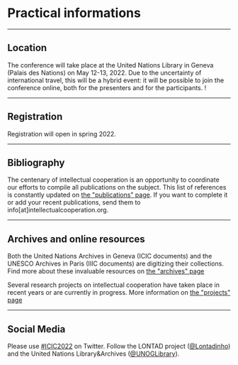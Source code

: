 # Practical informations

---

## Location
The conference will take place at the United Nations Library in Geneva (Palais des Nations) on May 12-13, 2022. Due to the uncertainty of international travel, this will be a hybrid event: it will be possible to join the conference online, both for the presenters and for the participants. !

---

## Registration

Registration will open in spring 2022. 

---

## Bibliography

The centenary of intellectual cooperation is an opportunity to coordinate our efforts to compile all publications on the subject. This list of references is constantly updated on [the "publications" page](http://intellectualcooperation.org/publications). If you want to complete it or add your recent publications, send them to info[at]intellectualcooperation.org. 

---

## Archives and online resources

Both the United Nations Archives in Geneva (ICIC documents) and the UNESCO Archives in Paris (IIIC documents) are digitizing their collections. Find more about these invaluable resources on [the "archives" page](http://intellectualcooperation.org/archives)

Several research projects on intellectual cooperation have taken place in recent years or are currently in progress. More information on [the "projects" page](https://intellectualcooperation.org/projects)

---

## Social Media

Please use [#ICIC2022](https://twitter.com/search?q=%23ICIC2022&src=typed_query&f=live) on Twitter. Follow the LONTAD project ([@Lontadinho](https://twitter.com/lontadinho)) and the United Nations Library&Archives ([@UNOGLibrary](https://twitter.com/UNOGLibrary)). 

